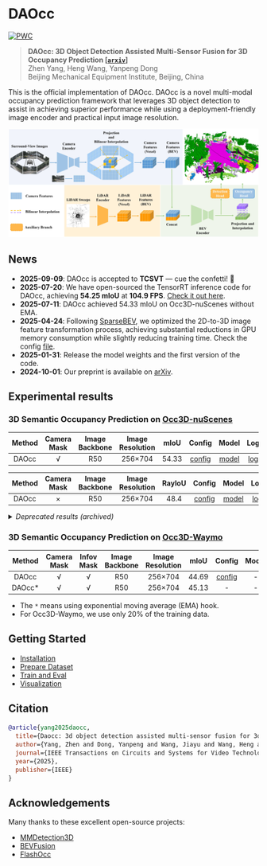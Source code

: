 # DAOcc

[![PWC](https://img.shields.io/endpoint.svg?url=https://paperswithcode.com/badge/daocc-3d-object-detection-assisted-multi/prediction-of-occupancy-grid-maps-on-occ3d)](https://paperswithcode.com/sota/prediction-of-occupancy-grid-maps-on-occ3d?p=daocc-3d-object-detection-assisted-multi)

> **DAOcc: 3D Object Detection Assisted Multi-Sensor Fusion for 3D Occupancy Prediction 
> [[`arxiv`](https://arxiv.org/abs/2409.19972)]**
> <br> Zhen Yang, Heng Wang, Yanpeng Dong
> <br> Beijing Mechanical Equipment Institute, Beijing, China

This is the official implementation of DAOcc. DAOcc is a novel multi-modal occupancy prediction framework that leverages 3D object detection to assist in achieving superior performance while using a deployment-friendly image encoder and practical input image resolution.

![](figs/overview.jpg)

## News
* **2025-09-09**: DAOcc is accepted to **TCSVT** — cue the confetti! 🎉
* **2025-07-20**: We have open-sourced the TensorRT inference code for DAOcc, achieving **54.25 mIoU** at **104.9 FPS**. [Check it out here](https://github.com/AlphaPlusTT/CUDA-DAOcc).
* **2025-07-11**: DAOcc achieved 54.33 mIoU on Occ3D-nuScenes without EMA.
* **2025-04-24**: Following [SparseBEV](https://github.com/MCG-NJU/SparseBEV), we optimized the 2D-to-3D image feature transformation process, achieving substantial reductions in GPU memory consumption while slightly reducing training time. Check the config [file](./configs/nuscenes/occ3d/daocc_occ3d_wo_mask_v2.yaml).
* **2025-01-31**: Release the model weights and the first version of the code.
* **2024-10-01**: Our preprint is available on [arXiv](https://arxiv.org/abs/2409.19972).

## Experimental results

### 3D Semantic Occupancy Prediction on [Occ3D-nuScenes](https://github.com/Tsinghua-MARS-Lab/Occ3D)

| Method | Camera <br/> Mask | Image <br/> Backbone | Image <br/> Resolution | mIoU  |   Config   |   Model   |   Log   |
|:------:|:-----------------:|:--------------------:|:----------------------:|:-----:|:----------:|:---------:|:-------:|
| DAOcc  |         √         |         R50          |        256×704         | 54.33 | [config](configs/nuscenes/occ3d/daocc_occ3d_nus_w_mask.yaml) | [model](https://drive.google.com/file/d/1JCrXzCkiiBROUHJuYyjefZ3qCaTrGPwv/view?usp=sharing) | [log](https://drive.google.com/file/d/1V1l9R7u_4TLDdZAMIIr6S4nzt-rkqo3i/view?usp=sharing) |

| Method | Camera <br/> Mask | Image <br/> Backbone | Image <br/> Resolution | RayIoU |   Config   |     Model      |     Log      |
|:------:|:-----------------:|:--------------------:|:----------------------:|:------:|:----------:|:--------------:|:------------:|
| DAOcc  |         ×         |         R50          |        256×704         |  48.4  | [config](configs/nuscenes/occ3d/daocc_occ3d_nus_wo_mask.yaml) | [model](https://drive.google.com/file/d/1uRT4sp8ll9rVEs_SCcdHrLmqQOa1OPx5/view?usp=sharing) | [log](https://drive.google.com/file/d/1FIJ1AU1Q9UuOJGxFz4tDZXxIlTB9RLE8/view?usp=sharing) |

<details><summary><em>Deprecated results (archived)</em></summary>

| Method <br/> | Camera <br/> Mask | Image <br/> Backbone | Image <br/> Resolution | mIoU  |                          Config                          |     Model      |                                             Log                                              |
|:------------:|:-----------------:|:--------------------:|:----------------------:|:-----:|:--------------------------------------------------------:|:--------------:|:--------------------------------------------------------------------------------------------:|
|    DAOcc     |         √         |         R50          |        256×704         | 53.82 | [config](configs/nuscenes/occ3d/deprecated/daocc_occ3d_nus_w_mask.yaml) | [model](https://drive.google.com/file/d/1CDQrv9gQOYnz1sjxhybZKtvwGvTuvIzG/view?usp=sharing) | [log](https://drive.google.com/file/d/1lnEJn1Akr71k1-OYHKKqMbrqk9T6J_qf/view?usp=drive_link) |
|    DAOcc*    |         √         |         R50          |        256×704         | 54.19 |                            -                             | [model](https://drive.google.com/file/d/1_UvDO5ldL8102TmYIq_rX4yPMz-b9ib_/view?usp=sharing) |                                              -                                               |

| Method | Camera <br/> Mask | Image <br/> Backbone | Image <br/> Resolution | RayIoU |   Config   |     Model      |     Log      |
|:------:|:-----------------:|:--------------------:|:----------------------:|:------:|:----------:|:--------------:|:------------:|
| DAOcc  |         ×         |         R50          |        256×704         |  48.2  | [config](configs/nuscenes/occ3d/deprecated/daocc_occ3d_nus_wo_mask.yaml) | [model](https://drive.google.com/file/d/12naKlrec09QEF-7mGtAyW07au1WjYeKI/view?usp=sharing) | [log](https://drive.google.com/file/d/1XK3O4RLYxT_33kmVuWGu4Pt9Wj9X72AA/view?usp=sharing) |

### 3D Semantic Occupancy Prediction on [SurroundOcc](https://github.com/weiyithu/SurroundOcc)

| Method | Image <br/> Backbone | Image <br/> Resolution | IoU  | mIoU |   Config   |     Model      |     Log      |
|:------:|:--------------------:|:----------------------:|:----:|:----:|:----------:|:--------------:|:------------:|
| DAOcc  |         R50          |        256×704         | 45.0 | 30.5 | [config](configs/nuscenes/surroundocc/daocc_surroundocc.yaml) | [model](https://drive.google.com/file/d/1PCnKEoXJ1Kd2ccFoYUUlKCf_Mnqo7n5f/view?usp=sharing) | [log](https://drive.google.com/file/d/1IPX4MI8WZywpZ4nv333SitE5BuoP7Fmv/view?usp=sharing) |

### 3D Semantic Occupancy Prediction on [OpenOccupancy](https://github.com/JeffWang987/OpenOccupancy)

| Method | Image <br/> Backbone | Image <br/> Resolution | IoU  | mIoU |   Config   |   Model   |   Log   |
|:------:|:--------------------:|:----------------------:|:----:|:----:|:----------:|:---------:|:-------:|
| DAOcc  |         R18          |        256×704         | 32.2 | 24.1 | [config](configs/nuscenes/openocc/daocc_openocc.yaml) | [model](https://drive.google.com/file/d/1CTepfmRQOSIk69DjG6U3gdEK0nGppKbM/view?usp=sharing) | [log](https://drive.google.com/file/d/1v92eqhO9-iXBSOqmEX8Gsdc9EaLGVMxC/view?usp=sharing) |

</details>

### 3D Semantic Occupancy Prediction on [Occ3D-Waymo](https://github.com/JeffWang987/OpenOccupancy)

| Method | Camera <br/> Mask | Infov <br/> Mask | Image <br/> Backbone | Image <br/> Resolution | mIoU  |                           Config                            | Model |   Log   |
|:------:|:-----------------:|:----------------:|:--------------------:|:----------------------:|:-----:|:-----------------------------------------------------------:|:-----:|:-------:|
| DAOcc  |         √         |        √         |         R50          |        256×704         | 44.69 | [config](configs/waymo/occ3d/daocc_occ3d_waymo_w_mask.yaml) |   -   | [log](https://drive.google.com/file/d/1uZIrOrjFyIAz4F1Uv3cs-NlSoqVp7Sq1/view?usp=sharing) |
| DAOcc* |         √         |        √         |         R50          |        256×704         | 45.13 |                              -                              |   -   |    -    |

- The `*` means using exponential moving average (EMA) hook.
- For Occ3D-Waymo, we use only 20% of the training data.

## Getting Started
- [Installation](docs/install.md) 
- [Prepare Dataset](docs/data.md)
- [Train and Eval](docs/run.md)
- [Visualization](docs/vis.md)

## Citation

```bibtex
@article{yang2025daocc,
  title={Daocc: 3d object detection assisted multi-sensor fusion for 3d occupancy prediction},
  author={Yang, Zhen and Dong, Yanpeng and Wang, Jiayu and Wang, Heng and Ma, Lichao and Cui, Zijian and Liu, Qi and Pei, Haoran and Zhang, Kexin and Zhang, Chao},
  journal={IEEE Transactions on Circuits and Systems for Video Technology},
  year={2025},
  publisher={IEEE}
}
```

## Acknowledgements

Many thanks to these excellent open-source projects:

- [MMDetection3D](https://github.com/open-mmlab/mmdetection3d)
- [BEVFusion](https://github.com/mit-han-lab/bevfusion)
- [FlashOcc](https://github.com/Yzichen/FlashOCC)